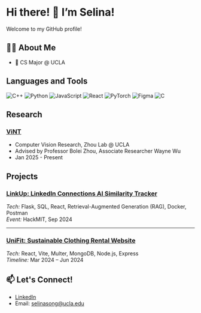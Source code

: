 

<!--
**selsong/selsong** is a ✨ _special_ ✨ repository because its `README.md` (this file) appears on your GitHub profile.

Here are some ideas to get you started:

- 🔭 I’m currently working on ...
- 🌱 I’m currently learning ...
- 👯 I’m looking to collaborate on ...
- 🤔 I’m looking for help with ...

- 📫 How to reach me: selinasong@ucla.edu
- 😄 Pronouns: she/her
-->

# Hi there! 👋 I’m Selina!

Welcome to my GitHub profile!

## 👨‍💻 About Me
- 🌱 CS Major @ UCLA

## Languages and Tools
![C++](https://img.shields.io/badge/-C++-00599C?style=flat&logo=c%2B%2B&logoColor=white)
![Python](https://img.shields.io/badge/-Python-3776AB?style=flat&logo=python&logoColor=white)
![JavaScript](https://img.shields.io/badge/-JavaScript-F7DF1E?style=flat&logo=javascript&logoColor=black)
![React](https://img.shields.io/badge/-React-61DAFB?style=flat&logo=react&logoColor=black)
![PyTorch](https://img.shields.io/badge/-PyTorch-EE4C2C?style=flat&logo=pytorch&logoColor=white)
![Figma](https://img.shields.io/badge/-Figma-F24E1E?style=flat&logo=figma&logoColor=white)
![C](https://img.shields.io/badge/-C-A8B9CC?style=flat&logo=c&logoColor=white)

## Research

### [ViNT](https://github.com/selsong/vint)
- Computer Vision Research, Zhou Lab @ UCLA
- Advised by Professor Bolei Zhou, Associate Researcher Wayne Wu
- Jan 2025 - Present

## Projects

### [LinkUp: LinkedIn Connections AI Similarity Tracker](https://github.com/naishagarwal/hackmit-2024-college-counselor)
*Tech:* Flask, SQL, React, Retrieval-Augmented Generation (RAG), Docker, Postman  
*Event:* HackMIT, Sep 2024

---

### [UniFit: Sustainable Clothing Rental Website](https://github.com/jackdeye/unifit)
*Tech:* React, Vite, Multer, MongoDB, Node.js, Express  
*Timeline:* Mar 2024 – Jun 2024


## 📫 Let's Connect!
- [LinkedIn](https://linkedin.com/in/selinasong)
- Email: selinasong@ucla.edu
